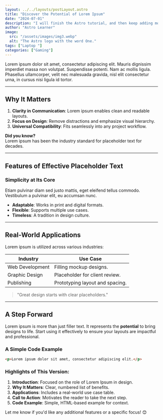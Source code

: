 ```yaml
---
layout: ../../layouts/postLayout.astro
title: "Discover the Potential of Lorem Ipsum"
date: "2024-07-01"
description: "I will finish the Astro tutorial, and then keep adding more posts. Watch this space for more to come"
author: "Astro Learner"
image:
  src: "/assets/images/img3.webp"
  alt: "The Astro logo with the word One."
tags: ["Laptop "]
categories: ["Gaming"]
---
```




Lorem ipsum dolor sit amet, consectetur adipiscing elit. Mauris dignissim imperdiet massa non volutpat. Suspendisse potenti. Nam ac mollis ligula. Phasellus ullamcorper, velit nec malesuada gravida, nisl elit consectetur urna, in cursus nisi ligula id tortor.

---

## Why It Matters

1. **Clarity in Communication**: Lorem ipsum enables clean and readable layouts.  
2. **Focus on Design**: Remove distractions and emphasize visual hierarchy.  
3. **Universal Compatibility**: Fits seamlessly into any project workflow.

**Did you know?**  
Lorem ipsum has been the industry standard for placeholder text for decades.

---

## Features of Effective Placeholder Text

### Simplicity at Its Core
Etiam pulvinar diam sed justo mattis, eget eleifend tellus commodo. Vestibulum a pulvinar elit, eu accumsan nunc.

- **Adaptable**: Works in print and digital formats.  
- **Flexible**: Supports multiple use cases.  
- **Timeless**: A tradition in design culture.

---

## Real-World Applications

Lorem ipsum is utilized across various industries:

| Industry          | Use Case                       |
|-------------------|--------------------------------|
| Web Development   | Filling mockup designs.       |
| Graphic Design    | Placeholder for client review.|
| Publishing        | Prototyping layout and spacing.|

> "Great design starts with clear placeholders."  

---

## A Step Forward

Lorem ipsum is more than just filler text. It represents the **potential** to bring designs to life. Start using it effectively to ensure your layouts are impactful and professional.

### A Simple Code Example
```html
<p>Lorem ipsum dolor sit amet, consectetur adipiscing elit.</p>
```


### Highlights of This Version:
1. **Introduction**: Focused on the role of Lorem Ipsum in design.  
2. **Why It Matters**: Clear, numbered list of benefits.  
3. **Applications**: Includes a real-world use case table.  
4. **Call to Action**: Motivates the reader to take the next step.  
5. **Code Example**: Simple, HTML-based example for context.

Let me know if you'd like any additional features or a specific focus! 😊
